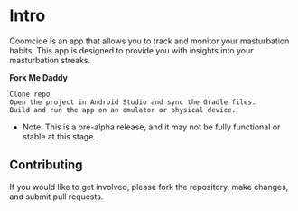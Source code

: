 
# Intro

Coomcide is an app that allows you to track and monitor your masturbation habits. This app is designed to provide you with insights into your masturbation streaks.

 **Fork Me Daddy**
 
    Clone repo
    Open the project in Android Studio and sync the Gradle files.
    Build and run the app on an emulator or physical device.

- Note: This is a pre-alpha release, and it may not be fully functional or stable at this stage.

## Contributing

If you would like to get involved, please fork the repository, make changes, and submit pull requests.

